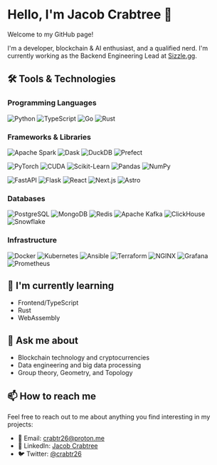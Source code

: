 # Hello, I'm Jacob Crabtree 👋

Welcome to my GitHub page!

I'm a developer, blockchain & AI enthusiast, and a qualified nerd. I'm currently working as the Backend Engineering Lead at [Sizzle.gg](https://sizzle.gg).

## 🛠️ Tools & Technologies

### Programming Languages

![Python](https://img.shields.io/badge/-Python-306998?style=flat-square&logo=Python&logoColor=FFD43B)
![TypeScript](https://img.shields.io/badge/-TypeScript-007ACC?style=flat-square&logo=typescript&logoColor=white)
![Go](https://img.shields.io/badge/-Go-00ADD8?style=flat-square&logo=go&logoColor=white)
![Rust](https://img.shields.io/badge/-Rust-000000?style=flat-square&logo=rust&logoColor=white)

### Frameworks & Libraries

![Apache Spark](https://img.shields.io/badge/-Apache%20Spark-E25A1C?style=flat-square&logo=apachespark&logoColor=white)
![Dask](https://img.shields.io/badge/-Dask-306998?style=flat-square&logo=dask&logoColor=FDA061?)
![DuckDB](https://img.shields.io/badge/-DuckDB-000000?style=flat-square&logo=duckdb&logoColor)
![Prefect](https://img.shields.io/badge/-Prefect-000000?style=flat-square&logo=prefect&logoColor=white)

![PyTorch](https://img.shields.io/badge/-PyTorch-EE4C2C?style=flat-square&logo=pytorch&logoColor=white)
![CUDA](https://img.shields.io/badge/-CUDA-76B900?style=flat-square&logo=nvidia&logoColor=white)
![Scikit-Learn](https://img.shields.io/badge/-Scikit%20Learn-F7931E?style=flat-square&logo=scikit-learn&logoColor=007ACC)
![Pandas](https://img.shields.io/badge/-Pandas-150458?style=flat-square&logo=pandas&logoColor=white)
![NumPy](https://img.shields.io/badge/-NumPy-013243?style=flat-square&logo=numpy&logoColor=white)

![FastAPI](https://img.shields.io/badge/-FastAPI-009688?style=flat-square&logo=fastapi&logoColor=white)
![Flask](https://img.shields.io/badge/-Flask-000000?style=flat-square&logo=flask&logoColor=white)
![React](https://img.shields.io/badge/-React-61DAFB?style=flat-square&logo=react&logoColor=black)
![Next.js](https://img.shields.io/badge/-Next.js-000000?style=flat-square&logo=next.js&logoColor=white)
![Astro](https://img.shields.io/badge/-Astro-7E22CE?style=flat-square&logo=astro&logoColor=white)

### Databases

![PostgreSQL](https://img.shields.io/badge/-PostgreSQL-336791?style=flat-square&logo=postgresql&logoColor=white)
![MongoDB](https://img.shields.io/badge/-MongoDB-47A248?style=flat-square&logo=mongodb&logoColor=white)
![Redis](https://img.shields.io/badge/-Redis-DC382D?style=flat-square&logo=redis&logoColor=white)
![Apache Kafka](https://img.shields.io/badge/-Apache%20Kafka-2F2625?style=flat-square&logo=apachekafka)
![ClickHouse](https://img.shields.io/badge/-ClickHouse-2F2625?style=flat-square&logo=clickhouse)
![Snowflake](https://img.shields.io/badge/-Snowflake-007ACC?style=flat-square&logo=snowflake&logoColor=white)

### Infrastructure

![Docker](https://img.shields.io/badge/-Docker-2496ED?style=flat-square&logo=docker&logoColor=white)
![Kubernetes](https://img.shields.io/badge/-Kubernetes-326DE6?style=flat-square&logo=kubernetes&logoColor=white)
![Ansible](https://img.shields.io/badge/-Ansible-EE0000?style=flat-square&logo=ansible&logoColor=white)
![Terraform](https://img.shields.io/badge/-Terraform-7B42BC?style=flat-square&logo=terraform&logoColor=white)
![NGINX](https://img.shields.io/badge/-NGINX-009639?style=flat-square&logo=nginx&logoColor=white)
![Grafana](https://img.shields.io/badge/-Grafana-F46800?style=flat-square&logo=grafana&logoColor=white)
![Prometheus](https://img.shields.io/badge/-Prometheus-E6522C?style=flat-square&logo=prometheus&logoColor=white)

## 🌱 I'm currently learning

- Frontend/TypeScript
- Rust
- WebAssembly

## 💬 Ask me about

- Blockchain technology and cryptocurrencies
- Data engineering and big data processing
- Group theory, Geometry, and Topology

## 📫 How to reach me

Feel free to reach out to me about anything you find interesting in my projects:

- 📧 Email: [crabtr26@proton.me](mailto:crabtr26@proton.me)
- 💼 LinkedIn: [Jacob Crabtree](https://www.linkedin.com/in/jacob-crabtree-7ab72610a/)
- 🐦 Twitter: [@crabtr26](https://x.com/crabtr26)
